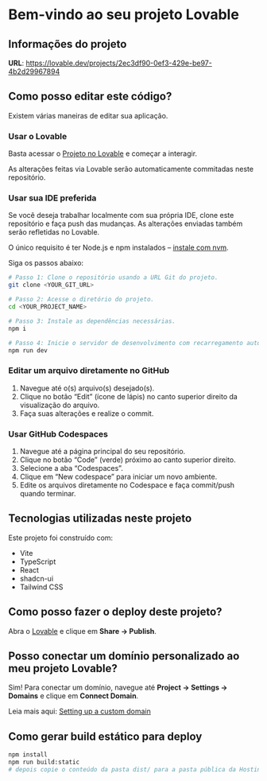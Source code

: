 # Bem-vindo ao seu projeto Lovable

## Informações do projeto

**URL**: https://lovable.dev/projects/2ec3df90-0ef3-429e-be97-4b2d29967894

## Como posso editar este código?

Existem várias maneiras de editar sua aplicação.

### Usar o Lovable

Basta acessar o [Projeto no Lovable](https://lovable.dev/projects/2ec3df90-0ef3-429e-be97-4b2d29967894) e começar a interagir.

As alterações feitas via Lovable serão automaticamente commitadas neste repositório.

### Usar sua IDE preferida

Se você deseja trabalhar localmente com sua própria IDE, clone este repositório e faça push das mudanças. As alterações enviadas também serão refletidas no Lovable.

O único requisito é ter Node.js e npm instalados – [instale com nvm](https://github.com/nvm-sh/nvm#installing-and-updating).

Siga os passos abaixo:

```sh
# Passo 1: Clone o repositório usando a URL Git do projeto.
git clone <YOUR_GIT_URL>

# Passo 2: Acesse o diretório do projeto.
cd <YOUR_PROJECT_NAME>

# Passo 3: Instale as dependências necessárias.
npm i

# Passo 4: Inicie o servidor de desenvolvimento com recarregamento automático e pré-visualização instantânea.
npm run dev
```

### Editar um arquivo diretamente no GitHub

1. Navegue até o(s) arquivo(s) desejado(s).
2. Clique no botão “Edit” (ícone de lápis) no canto superior direito da visualização do arquivo.
3. Faça suas alterações e realize o commit.

### Usar GitHub Codespaces

1. Navegue até a página principal do seu repositório.
2. Clique no botão “Code” (verde) próximo ao canto superior direito.
3. Selecione a aba “Codespaces”.
4. Clique em “New codespace” para iniciar um novo ambiente.
5. Edite os arquivos diretamente no Codespace e faça commit/push quando terminar.

## Tecnologias utilizadas neste projeto

Este projeto foi construído com:

- Vite
- TypeScript
- React
- shadcn-ui
- Tailwind CSS

## Como posso fazer o deploy deste projeto?

Abra o [Lovable](https://lovable.dev/projects/2ec3df90-0ef3-429e-be97-4b2d29967894) e clique em **Share → Publish**.

## Posso conectar um domínio personalizado ao meu projeto Lovable?

Sim! Para conectar um domínio, navegue até **Project → Settings → Domains** e clique em **Connect Domain**.

Leia mais aqui: [Setting up a custom domain](https://docs.lovable.dev/tips-tricks/custom-domain#step-by-step-guide)

## Como gerar build estático para deploy

```bash
npm install
npm run build:static
# depois copie o conteúdo da pasta dist/ para a pasta pública da Hostinger
```
